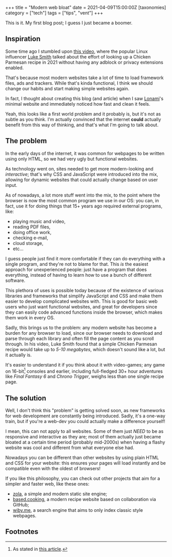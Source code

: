 +++
title = "Modern web bloat"
date = 2021-04-09T15:00:00Z
[taxonomies]
category = ["tech"]
tags = ["tips", "vent"]
+++

This is it. My first blog post; I guess I just became a boomer.

Inspiration
-----------

Some time ago I stumbled upon [this video](https://odysee.com/@Luke:7/a-demonstration-of-modern-web-bloat:f),
where the popular Linux influencer [Luke Smith](https://lukesmith.xyz)
talked about the effort of looking up a Chicken Parmesan recipe in 2021
without having any adblock or privacy extensions enabled.

That's because most modern websites take a lot of time to load framework
files, ads and trackers. While that's kinda functional, I think we
should change our habits and start making simple websites again.

In fact, I thought about creating this blog (and article) when I saw
[Lonami](https://lonami.dev/)'s minimal website and immediately noticed
how fast and clean it feels.

Yeah, this looks like a first world problem and it probably is, but it's
not as subtle as you think. I'm actually convinced that the internet
**could** actually benefit from this way of thinking, and that's what I'm
going to talk about. 



The problem
-----------

In the early days of the internet, it was common for webpages to be
written using only HTML, so we had very ugly but functional websites.

As technology went on, sites needed to get more modern-looking and
_interactive_; that's why CSS and JavaScript were introduced into the
mix, allowing for dynamic websites that could actually change based
on user input.

As of nowadays, a lot more stuff went into the mix, to the point where
the browser is now the most common program we use in our OS: you can, in
fact, use it for doing things that 15+ years ago required external
programs, like:

* playing music and video,
* reading PDF files,
* doing office work,
* checking e-mail,
* cloud storage,
* etc...

I guess people just find it more comfortable if they can do everything
with a single program, and they're not to blame for that. This _is_
the easiest approach for unexperienced people: just have a program that
does everything, instead of having to learn how to use a bunch of
different software.

This plethora of uses is possible today because of the existence of
various libraries and frameworks that simplify JavaScript and CSS and
make them easier to develop complicated websites with.
This is good for basic web users who just want functional websites, and
great for developers since they can easily code advanced functions
inside the browser, which makes them work in every OS.

Sadly, this brings us to the problem: any modern website has become a
burden for any browser to load, since our browser needs to download and
parse through each library and often fill the page content as you
scroll through.
In his video, Luke Smith found that a simple Chicken Parmesan recipe
would take up to _5-10 megabytes_, which doesn't sound like a lot, but it
actually is.

It's easier to understand it if you think about it with video-games;
any game on 16-bit[^gaming-storage] consoles and earlier, including
full-fledged 30+ hour adventures like _Final Fantasy 6_ and _Chrono
Trigger_, weighs less than one single recipe page.


The solution
------------

Well, I don't think this "problem" is getting solved soon, as new
frameworks for web development are constantly being introduced. Sadly,
it's a one-way train, but if you're a web-dev you could actually make a
difference yourself!

I mean, this can not apply to all websites. Some of them just _NEED_ to
be as responsive and interactive as they are; most of them actually just
became bloated at a certain time period (probably mid-2000s) when having
a flashy website was cool and different from what everyone else had.

Nowadays you can be different than other websites by using plain HTML
and CSS for your website: this ensures your pages will load instantly
and be compatible even with the oldest of browsers!

If you like this philosophy, you can check out other projects that aim
for a simpler and faster web, like these ones:
* [zola](https://www.getzola.org/), a simple and modern static site
engine;
* [based.cooking](https://based.cooking/), a modern recipe website based
 on collaboration via GitHub;
* [wiby.me](https://wiby.me/), a search engine that aims to only index
classic style webpages.

Footnotes
---------

[^gaming-storage]: As stated in [this article](https://blogs.umass.edu/Techbytes/2014/02/10/history-of-gaming-storage/#attachment_2827).
